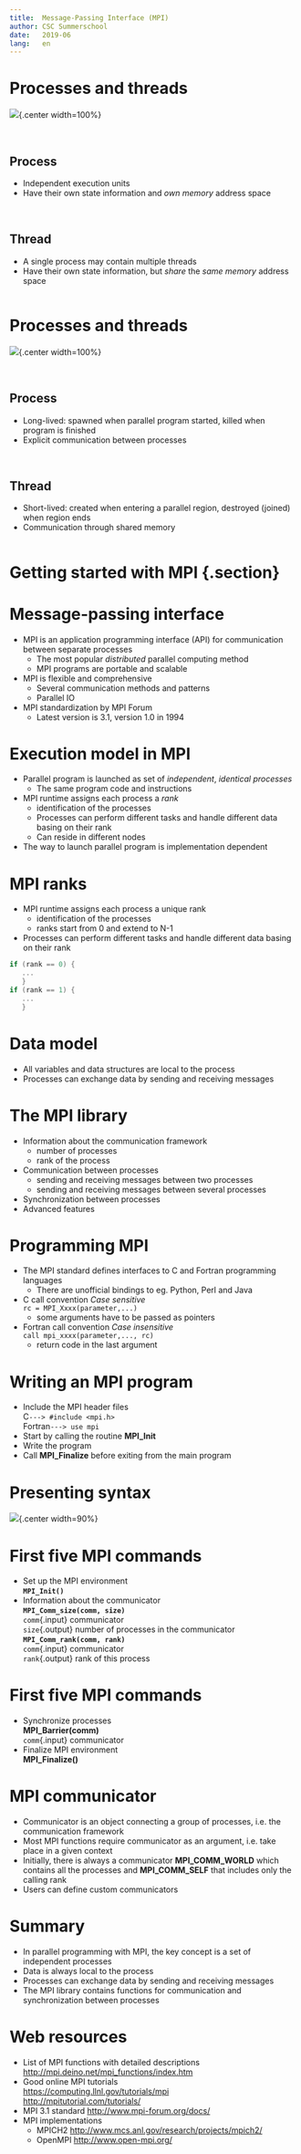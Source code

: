 ```yaml
---
title:  Message-Passing Interface (MPI) 
author: CSC Summerschool
date:   2019-06
lang:   en
---
```


# Processes and threads

![](images/processes-threads.svg){.center width=100%}

<div class="column">

<br>

## Process

- Independent execution units
- Have their own state information and *own memory* address space

</div>

<div class="column">

<br>

## Thread

- A single process may contain multiple threads
- Have their own state information, but *share* the *same memory*
  address space

</div>


# Processes and threads

![](images/processes-threads.svg){.center width=100%}


<div class="column">

<br>

## Process

- Long-lived: spawned when parallel program started, killed when
  program is finished
- Explicit communication between processes

</div>

<div class="column">

<br>

## Thread

- Short-lived: created when entering a parallel region, destroyed
  (joined) when region ends
- Communication through shared memory

</div>

# Getting started with MPI {.section}

# Message-passing interface

- MPI is an application programming interface (API) for communication
  between separate processes
    - The most popular *distributed* parallel computing method
    - MPI programs are portable and scalable
- MPI is flexible and comprehensive
    - Several communication methods and patterns
    - Parallel IO
- MPI standardization by MPI Forum
    - Latest version is 3.1, version 1.0 in 1994

# Execution model in MPI

- Parallel program is launched as set of *independent*, *identical
  processes*
    - The same program code and instructions
- MPI runtime assigns each process a *rank*
    - identification of the processes
    - Processes can perform different tasks and handle different data
      basing on their rank
    - Can reside in different nodes
- The way to launch parallel program is implementation dependent

# MPI ranks

- MPI runtime assigns each process a unique rank
	- identification of the processes
	- ranks start from 0 and extend to N-1
- Processes can perform different tasks and handle different data basing on their rank

```c
if (rank == 0) {
   ...
   }
if (rank == 1) {
   ...
   }
```

# Data model

- All variables and data structures are local to the process
- Processes can exchange data by sending and receiving messages

# The MPI library

- Information about the communication framework
    - number of processes
	- rank of the process
- Communication between processes
	- sending and receiving messages between two processes
	- sending and receiving messages between several processes
- Synchronization between processes
- Advanced features

# Programming MPI

- The MPI standard defines interfaces to C and Fortran programming languages
	- There are unofficial bindings to eg. Python, Perl and Java
- C call convention  *Case sensitive*   
`rc = MPI_Xxxx(parameter,...)`
	- some arguments have to be passed as pointers
- Fortran call convention *Case insensitive*  
`call mpi_xxxx(parameter,..., rc)`
	* return code in the last argument<Paste>

# Writing an MPI program

- Include the MPI header files   
C`---> #include <mpi.h>`   
Fortran`---> use mpi`
- Start by calling the routine **MPI_Init**
- Write the program
- Call **MPI_Finalize** before exiting from the main program

# Presenting syntax

![](images/presenting_syntax.svg){.center width=90%}

# First five MPI commands

- Set up the MPI environment  
    **`MPI_Init()`**
- Information about the communicator  
	**`MPI_Comm_size(comm, size)`**  
	`comm`{.input}	communicator  
	`size`{.output}	number of processes in the communicator  
	**`MPI_Comm_rank(comm, rank)`**  
	`comm`{.input} communicator   
	`rank`{.output}	rank of this process

# First five MPI commands

- Synchronize processes  
    **MPI_Barrier(comm)**  
	`comm`{.input} communicator  
- Finalize MPI environment  
    **MPI_Finalize()**

# MPI communicator

- Communicator is an object connecting a group of processes, i.e. the
  communication framework
- Most MPI functions require communicator as an argument, i.e. take
  place in a given context
- Initially, there is always a communicator **MPI_COMM_WORLD** which
  contains all the processes and **MPI_COMM_SELF** that includes only
  the calling rank
- Users can define custom communicators

# Summary 

- In parallel programming with MPI, the key concept is a set of
  independent processes
- Data is always local to the process
- Processes can exchange data by sending and receiving messages
- The MPI library contains functions for communication and
  synchronization between processes

# Web resources 

- List of MPI functions with detailed descriptions  
<http://mpi.deino.net/mpi_functions/index.htm>
- Good online MPI tutorials   
<https://computing.llnl.gov/tutorials/mpi>  
<http://mpitutorial.com/tutorials/>
- MPI 3.1 standard <http://www.mpi-forum.org/docs/>
- MPI implementations   
	* MPICH2 <http://www.mcs.anl.gov/research/projects/mpich2/>
	* OpenMPI <http://www.open-mpi.org/>
